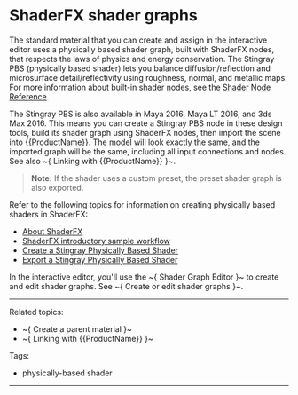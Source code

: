 # ShaderFX shader graphs

The standard material that you can create and assign in the interactive editor uses a physically based shader graph, built with ShaderFX nodes, that respects the laws of physics and energy conservation. The Stingray PBS (physically based shader) lets you balance diffusion/reflection and microsurface detail/reflectivity using roughness, normal, and metallic maps. For more information about built-in shader nodes, see the [Shader Node Reference](../../../shaders_ref/index.html).

The Stingray PBS is also available in Maya 2016, Maya LT 2016, and 3ds Max 2016. This means you can create a Stingray PBS node in these design tools, build its shader graph using ShaderFX nodes, then import the scene into {{ProductName}}. The model will look exactly the same, and the imported graph will be the same, including all input connections and nodes. See also ~{ Linking with {{ProductName}} }~.

> **Note:** If the shader uses a custom preset, the preset shader graph is also exported.

Refer to the following topics for information on creating physically based shaders in ShaderFX:

- [About ShaderFX](https://help.autodesk.com/view/3DSMAX/2018/ENU/?guid=GUID-D7F76613-E3E3-473E-A26D-717BB135BD17)
- [ShaderFX introductory sample workflow](https://help.autodesk.com/view/3DSMAX/2018/ENU/?guid=GUID-32B0ECB1-F1F7-4DB6-9B8E-27DCC9D54BF0)
- [Create a Stingray Physically Based Shader](https://help.autodesk.com/view/3DSMAX/2018/ENU/?guid=GUID-7EEAC650-7D26-40AE-AC14-577F7A2EF2B3)
- [Export a Stingray Physically Based Shader](https://help.autodesk.com/view/3DSMAX/2018/ENU/?guid=GUID-6AFA6767-10BE-42E7-B26F-0BF84F1D4E8A)

In the interactive editor, you'll use the ~{ Shader Graph Editor }~ to create and edit shader graphs. See ~{ Create or edit shader graphs }~.

---
Related topics:
- ~{ Create a parent material }~
- ~{ Linking with {{ProductName}} }~

Tags:
- physically-based shader
---
